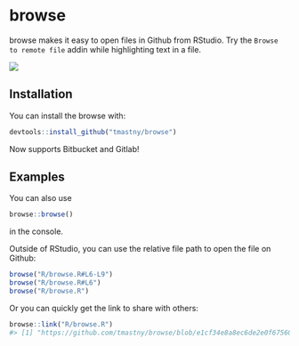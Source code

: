 
<!-- README.md is generated from README.Rmd. Please edit that file -->

# browse

<!-- badges: start -->

<!-- badges: end -->

browse makes it easy to open files in Github from RStudio. Try the
`Browse to remote file` addin while highlighting text in a file.

![](browse.gif)

## Installation

You can install the browse with:

``` r
devtools::install_github("tmastny/browse")
```

Now supports Bitbucket and Gitlab\!

## Examples

You can also use

``` r
browse::browse()
```

in the console.

Outside of RStudio, you can use the relative file path to open the file
on Github:

``` r
browse("R/browse.R#L6-L9")
browse("R/browse.R#L6")
browse("R/browse.R")
```

Or you can quickly get the link to share with others:

``` r
browse::link("R/browse.R")
#> [1] "https://github.com/tmastny/browse/blob/e1cf34e8a8ec6de2e0f675602c198ce206fa44de/R/browse.R"
```
